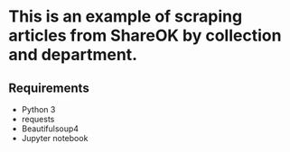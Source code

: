 # This is an example of scraping articles from ShareOK by collection and department.

## Requirements
* Python 3
* requests
* Beautifulsoup4
* Jupyter notebook
